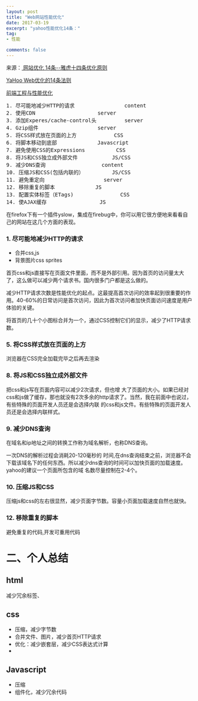 ```yaml
---
layout: post
title: "Web网站性能优化"
date: 2017-03-19
excerpt: "yahoo性能优化14条："
tag:
- 性能

comments: false
---
```

来源：[ 网站优化 14条--雅虎十四条优化原则](http://blog.csdn.net/u010648555/article/details/50721751)

[YaHoo Web优化的14条法则](http://www.cnblogs.com/silverLee/archive/2009/11/05/1596453.html)

[前端工程与性能优化](http://kb.cnblogs.com/page/213726/)

<pre>
1. 尽可能地减少HTTP的请求				content
2. 使用CDN					server
3. 添加Experes/cache-control头			server
4. Gzip组件					server
5. 将CSS样式放在页面的上方			CSS
6. 将脚本移动到底部				Javascript
7. 避免使用CSS的Expressions			CSS
8. 将JS和CSS独立成外部文件			JS/CSS
9. 减少DNS查询					content
10. 压缩JS和CSS(包括内联的）			JS/CSS
11. 避免重定向					server
12. 移除重复的脚本				JS
13. 配置实体标签（ETags)				CSS
14. 使AJAX缓存					JS
</pre>


在firefox下有一个插件yslow，集成在firebug中，你可以用它很方便地来看看自己的网站在这几个方面的表现。

### 1. 尽可能地减少HTTP的请求
- 合并css,js
- 背景图片css sprites

首页css和js直接写在页面文件里面，而不是外部引用。因为首页的访问量太大了，这么做可以减少两个请求书。国内很多门户都是这么做的。

减少HTTP请求次数是性能优化的起点。这最提高首次访问的效率起到很重要的作用。40-60%的日常访问是首次访问，因此为首次访问者加快页面访问速度是用户体验的关键。

将首页的几十个小图标合并为一个，通过CSS控制它们的显示，减少了HTTP请求数。

### 5. 将CSS样式放在页面的上方
浏览器在CSS完全加载完毕之后再去渲染


### 8. 将JS和CSS独立成外部文件
把css和js写在页面内容可以减少2次请求，但也增 大了页面的大小。如果已经对css和js做了缓存，那也就没有2次多余的http请求了。当然，我在前面中也说过，有些特殊的页面开发人员还是会选择内联 的css和js文件。有些特殊的页面开发人员还是会选择内联样式。


### 9. 减少DNS查询
在域名和ip地址之间的转换工作称为域名解析，也称DNS查询。

一次DNS的解析过程会消耗20-120毫秒的 时间,在dns查询结束之前，浏览器不会下载该域名下的任何东西。所以减少dns查询的时间可以加快页面的加载速度。yahoo的建议一个页面所包含的域 名数尽量控制在2-4个。


### 10. 压缩JS和CSS
压缩js和css的左右很显然，减少页面字节数。容量小页面加载速度自然也就快。


### 12. 移除重复的脚本
避免重复的代码,开发可重用代码

# 二、个人总结

## html
减少冗余标签、

## css
- 压缩，减少字节数
- 合并文件、图片，减少首页HTTP请求
- 优化：减少嵌套层，减少CSS表达式计算
- 

## Javascript
- 压缩
- 组件化，减少冗余代码

